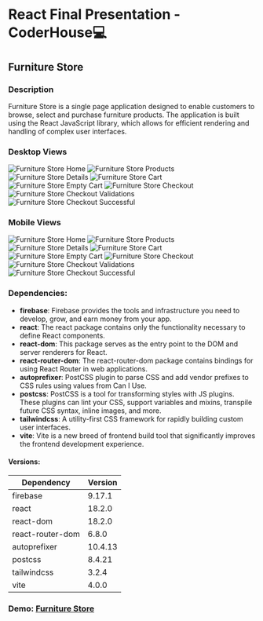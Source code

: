 # React Final Presentation - CoderHouse💻

## Furniture Store

### Description

Furniture Store is a single page application designed to enable customers to browse, select and purchase furniture products. The application is built using the React JavaScript library, which allows for efficient rendering and handling of complex user interfaces.

### Desktop Views

![Furniture Store Home](/src/assets/screenshots/desktop/home.png)
![Furniture Store Products](/src/assets/screenshots/desktop/category-products.png)
![Furniture Store Details](/src/assets/screenshots/desktop/product-details.png)
![Furniture Store Cart](/src/assets/screenshots/desktop/cart.png)
![Furniture Store Empty Cart](/src/assets/screenshots/desktop/empty-cart.png)
![Furniture Store Checkout](/src/assets/screenshots/desktop/checkout.png)
![Furniture Store Checkout Validations](/src/assets/screenshots/desktop/checkout-validations.png)
![Furniture Store Checkout Successful](/src/assets/screenshots/desktop/checkout-successful.png)

### Mobile Views

![Furniture Store Home](/src/assets/screenshots/mobile/home.png)
![Furniture Store Products](/src/assets/screenshots/mobile/category-products.png)
![Furniture Store Details](/src/assets/screenshots/mobile/product-details.png)
![Furniture Store Cart](/src/assets/screenshots/mobile/cart.png)
![Furniture Store Empty Cart](/src/assets/screenshots/mobile/empty-cart.png)
![Furniture Store Checkout](/src/assets/screenshots/mobile/checkout.png)
![Furniture Store Checkout Validations](/src/assets/screenshots/mobile/checkout-validations.png)
![Furniture Store Checkout Successful](/src/assets/screenshots/mobile/checkout-successful.png)

### Dependencies:

- **firebase**: Firebase provides the tools and infrastructure you need to develop, grow, and earn money from your app.
- **react**: The react package contains only the functionality necessary to define React components.
- **react-dom**: This package serves as the entry point to the DOM and server renderers for React.
- **react-router-dom**: The react-router-dom package contains bindings for using React Router in web applications.
- **autoprefixer**: PostCSS plugin to parse CSS and add vendor prefixes to CSS rules using values from Can I Use.
- **postcss**: PostCSS is a tool for transforming styles with JS plugins. These plugins can lint your CSS, support variables and mixins, transpile future CSS syntax, inline images, and more.
- **tailwindcss**: A utility-first CSS framework for rapidly building custom user interfaces.
- **vite**: Vite is a new breed of frontend build tool that significantly improves the frontend development experience.

#### Versions:

| Dependency       | Version |
| ---------------- | ------- |
| firebase         | 9.17.1  |
| react            | 18.2.0  |
| react-dom        | 18.2.0  |
| react-router-dom | 6.8.0   |
| autoprefixer     | 10.4.13 |
| postcss          | 8.4.21  |
| tailwindcss      | 3.2.4   |
| vite             | 4.0.0   |

### Demo: [Furniture Store](https://furniture-store-dg.netlify.app/)
